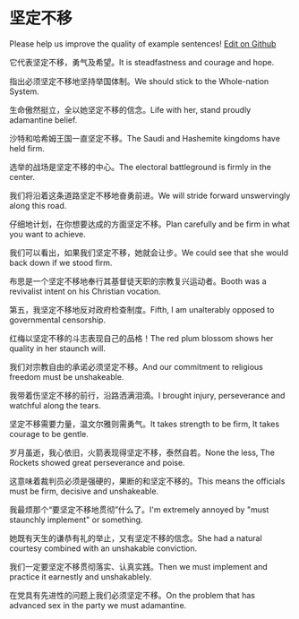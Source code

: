# 坚定不移

Please help us improve the quality of example sentences! [Edit on Github](https://github.com/jiyushe/jiyu-example-sentence-source/blob/main/chinese/jiandingbuyi.md)

<p><span class="chinese">它代表坚定不移，勇气及希望。</span><span class="english">It is steadfastness and courage and hope.</span></p>

<p><span class="chinese">指出必须坚定不移地坚持举国体制。</span><span class="english">We should stick to the Whole-nation System.</span></p>

<p><span class="chinese">生命傲然挺立，全以她坚定不移的信念。</span><span class="english">Life with her, stand proudly adamantine belief.</span></p>

<p><span class="chinese">沙特和哈希姆王国一直坚定不移。</span><span class="english">The Saudi and Hashemite kingdoms have held firm.</span></p>

<p><span class="chinese">选举的战场是坚定不移的中心。</span><span class="english">The electoral battleground is firmly in the center.</span></p>

<p><span class="chinese">我们将沿着这条道路坚定不移地奋勇前进。</span><span class="english">We will stride forward unswervingly along this road.</span></p>

<p><span class="chinese">仔细地计划，在你想要达成的方面坚定不移。</span><span class="english">Plan carefully and be firm in what you want to achieve.</span></p>

<p><span class="chinese">我们可以看出，如果我们坚定不移，她就会让步。</span><span class="english">We could see that she would back down if we stood firm.</span></p>

<p><span class="chinese">布思是一个坚定不移地奉行其基督徒天职的宗教复兴运动者。</span><span class="english">Booth was a revivalist intent on his Christian vocation.</span></p>

<p><span class="chinese">第五，我坚定不移地反对政府检查制度。</span><span class="english">Fifth, I am unalterably opposed to governmental censorship.</span></p>

<p><span class="chinese">红梅以坚定不移的斗志表现自己的品格！</span><span class="english">The red plum blossom shows her quality in her staunch will.</span></p>

<p><span class="chinese">我们对宗教自由的承诺必须坚定不移。</span><span class="english">And our commitment to religious freedom must be unshakeable.</span></p>

<p><span class="chinese">我带着伤坚定不移的前行，沿路洒满泪滴。</span><span class="english">I brought injury, perseverance and watchful along the tears.</span></p>

<p><span class="chinese">坚定不移需要力量，温文尔雅则需勇气。</span><span class="english">It takes strength to be firm, It takes courage to be gentle.</span></p>

<p><span class="chinese">岁月虽逝，我心依旧，火箭表现得坚定不移，泰然自若。</span><span class="english">None the less, The Rockets showed great perseverance and poise.</span></p>

<p><span class="chinese">这意味着裁判员必须是强硬的，果断的和坚定不移的。</span><span class="english">This means the officials must be firm, decisive and unshakeable.</span></p>

<p><span class="chinese">我最烦那个“要坚定不移地贯彻”什么了。</span><span class="english">I'm extremely annoyed by "must staunchly implement" or something.</span></p>

<p><span class="chinese">她既有天生的谦恭有礼的举止，又有坚定不移的信念。</span><span class="english">She had a natural courtesy combined with an unshakable conviction.</span></p>

<p><span class="chinese">我们一定要坚定不移贯彻落实、认真实践。</span><span class="english">Then we must implement and practice it earnestly and unshakablely.</span></p>

<p><span class="chinese">在党具有先进性的问题上我们必须坚定不移。</span><span class="english">On the problem that has advanced sex in the party we must adamantine.</span></p>

